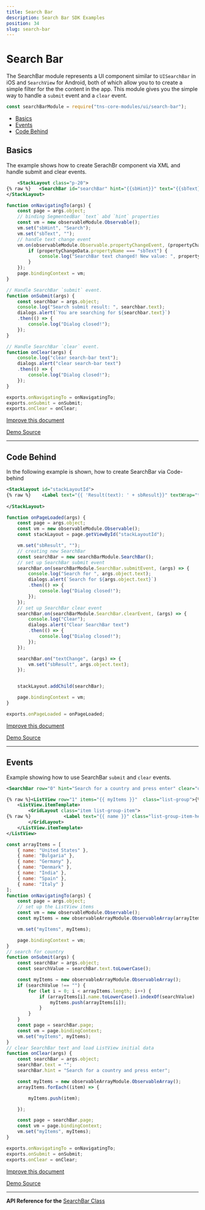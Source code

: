 ```yaml
---
title: Search Bar
description: Search Bar SDK Examples
position: 34
slug: search-bar
---
```


# Search Bar

The SearchBar module represents a UI component similar to `UISearchBar` in iOS and `SearchView` for Android, both of which allow you to to create a simple filter for the the content in the app. 
This module gives you the simple way to handle a `submit` event and a `clear` event.


```JavaScript
const searchBarModule = require("tns-core-modules/ui/search-bar");
```

* [Basics](#basics)
* [Events](#events)
* [Code Behind](#code-behind)


## Basics

The example shows how to create SerachBr component via XML and handle submit and clear events.


```XML
    <StackLayout class="p-20">
{% raw %}   <SearchBar id="searchBar" hint="{{sbHint}}" text="{{sbText}}" clear="onClear" submit="onSubmit" />{% endraw %}
</StackLayout>
```

```JavaScript
function onNavigatingTo(args) {
    const page = args.object;
    // binding SegmentedBar `text` abd `hint` properties
    const vm = new observableModule.Observable();
    vm.set("sbHint", "Search");
    vm.set("sbText", "");
    // handle text change event
    vm.on(observableModule.Observable.propertyChangeEvent, (propertyChangeData) => {
        if (propertyChangeData.propertyName === "sbText") {
            console.log("SearchBar text changed! New value: ", propertyChangeData.value);
        }
    });
    page.bindingContext = vm;
}

// Handle SearchBar `submit` event.
function onSubmit(args) {
    const searchbar = args.object;
    console.log("Search submit result: ", searchbar.text);
    dialogs.alert(`You are searching for ${searchbar.text}`)
    .then(() => {
        console.log("Dialog closed!");
    });
}

// Handle SearchBar `clear` event.
function onClear(args) {
    console.log("clear search-bar text");
    dialogs.alert("clear search-bar text")
    .then(() => {
        console.log("Dialog closed!");
    });
}

exports.onNavigatingTo = onNavigatingTo;
exports.onSubmit = onSubmit;
exports.onClear = onClear;
```

[Improve this document](undefined/edit/master/app/ui/search-bar/basics/article.md)

[Demo Source](undefined/edit/master/app/ui/search-bar/basics)

---

## Code Behind

In the following example is shown, how to create SearchBar via Code-behind


```XML
<StackLayout id="stackLayoutId">
{% raw %}    <Label text="{{ 'Result(text): ' + sbResult}}" textWrap="true" />{% endraw %}
        
</StackLayout>
```

```JavaScript
function onPageLoaded(args) {
    const page = args.object;
    const vm = new observableModule.Observable();
    const stackLayout = page.getViewById("stackLayoutId");

    vm.set("sbResult", "");
    // creating new SearchBar
    const searchBar = new searchBarModule.SearchBar();
    // set up SearchBar submit event
    searchBar.on(searchBarModule.SearchBar.submitEvent, (args) => {
        console.log("Search for ", args.object.text);
        dialogs.alert(`Search for ${args.object.text}`)
        .then(() => {
            console.log("Dialog closed!");
        });
    });
    // set up SearchBar clear event
    searchBar.on(searchBarModule.SearchBar.clearEvent, (args) => {
        console.log("Clear");
        dialogs.alert("Clear SearchBar text")
        .then(() => {
            console.log("Dialog closed!");
        });
    });

    searchBar.on("textChange", (args) => {
        vm.set("sbResult", args.object.text);
    });


    stackLayout.addChild(searchBar);

    page.bindingContext = vm;
}

exports.onPageLoaded = onPageLoaded;
```

[Improve this document](undefined/edit/master/app/ui/search-bar/code-behind/article.md)

[Demo Source](undefined/edit/master/app/ui/search-bar/code-behind)

---

## Events

Example showing how to use SearchBar `submit` and `clear` events.


```XML
<SearchBar row="0" hint="Search for a country and press enter" clear="onClear" submit="onSubmit"/>

{% raw %}<ListView row="1" items="{{ myItems }}"  class="list-group">{% endraw %}
    <ListView.itemTemplate>
        <GridLayout class="item list-group-item">
{% raw %}            <Label text="{{ name }}" class="list-group-item-heading"/>{% endraw %}
        </GridLayout>
    </ListView.itemTemplate>
</ListView>
```

```JavaScript
const arrayItems = [
    { name: "United States" },
    { name: "Bulgaria" },
    { name: "Germany" },
    { name: "Denmark" },
    { name: "India" },
    { name: "Spain" },
    { name: "Italy" }
];
function onNavigatingTo(args) {
    const page = args.object;
    // set up the ListView items
    const vm = new observableModule.Observable();
    const myItems = new observableArrayModule.ObservableArray(arrayItems);

    vm.set("myItems", myItems);

    page.bindingContext = vm;
}
// search for country
function onSubmit(args) {
    const searchBar = args.object;
    const searchValue = searchBar.text.toLowerCase();

    const myItems = new observableArrayModule.ObservableArray();
    if (searchValue !== "") {
        for (let i = 0; i < arrayItems.length; i++) {
            if (arrayItems[i].name.toLowerCase().indexOf(searchValue) !== -1) {
                myItems.push(arrayItems[i]);
            }
        }
    }
    const page = searchBar.page;
    const vm = page.bindingContext;
    vm.set("myItems", myItems);
}
// clear SearchBar text and load ListView initial data
function onClear(args) {
    const searchBar = args.object;
    searchBar.text = "";
    searchBar.hint = "Search for a country and press enter";

    const myItems = new observableArrayModule.ObservableArray();
    arrayItems.forEach((item) => {

        myItems.push(item);

    });

    const page = searchBar.page;
    const vm = page.bindingContext;
    vm.set("myItems", myItems);
}

exports.onNavigatingTo = onNavigatingTo;
exports.onSubmit = onSubmit;
exports.onClear = onClear;
```

[Improve this document](undefined/edit/master/app/ui/search-bar/events/article.md)

[Demo Source](undefined/edit/master/app/ui/search-bar/events)

---


**API Reference for the** [SearchBar Class](https://docs.nativescript.org/api-reference/classes/_ui_search_bar_.searchbar)



